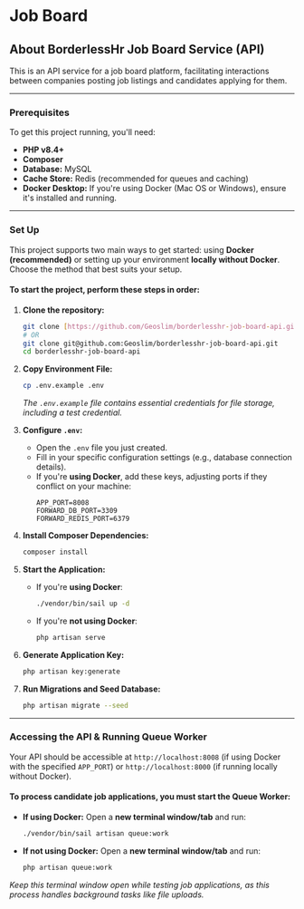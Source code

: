 # Job Board

## About BorderlessHr Job Board Service (API)

This is an API service for a job board platform, facilitating interactions between companies posting job listings and candidates applying for them.

---

### Prerequisites

To get this project running, you'll need:

* **PHP v8.4+**
* **Composer**
* **Database:** MySQL
* **Cache Store:** Redis (recommended for queues and caching)
* **Docker Desktop:** If you're using Docker (Mac OS or Windows), ensure it's installed and running.

---

### Set Up

This project supports two main ways to get started: using **Docker (recommended)** or setting up your environment **locally without Docker**. Choose the method that best suits your setup.

#### To start the project, perform these steps in order:

1. **Clone the repository:**
    ```bash
    git clone [https://github.com/Geoslim/borderlesshr-job-board-api.git](https://github.com/Geoslim/borderlesshr-job-board-api.git)
    # OR
    git clone git@github.com:Geoslim/borderlesshr-job-board-api.git
    cd borderlesshr-job-board-api
    ```
2. **Copy Environment File:**
    ```bash
    cp .env.example .env
    ```
    *The `.env.example` file contains essential credentials for file storage, including a test credential.*

3. **Configure `.env`:**
    * Open the `.env` file you just created.
    * Fill in your specific configuration settings (e.g., database connection details).
    * If you're **using Docker**, add these keys, adjusting ports if they conflict on your machine:
        ```dotenv
        APP_PORT=8008
        FORWARD_DB_PORT=3309
        FORWARD_REDIS_PORT=6379
        ```
4. **Install Composer Dependencies:**
    ```bash
    composer install
    ```

5. **Start the Application:**
    * If you're **using Docker**:
        ```bash
        ./vendor/bin/sail up -d
        ```
    * If you're **not using Docker**:
        ```bash
        php artisan serve
        ```
6. **Generate Application Key:**
    ```bash
    php artisan key:generate
    ```
7. **Run Migrations and Seed Database:**
    ```bash
    php artisan migrate --seed
    ```

---

### Accessing the API & Running Queue Worker

Your API should be accessible at `http://localhost:8008` (if using Docker with the specified `APP_PORT`) or `http://localhost:8000` (if running locally without Docker).

#### To process candidate job applications, you must start the Queue Worker:

* **If using Docker:** Open a **new terminal window/tab** and run:
    ```bash
    ./vendor/bin/sail artisan queue:work
    ```
* **If not using Docker:** Open a **new terminal window/tab** and run:
    ```bash
    php artisan queue:work
    ```
*Keep this terminal window open while testing job applications, as this process handles background tasks like file uploads.*
